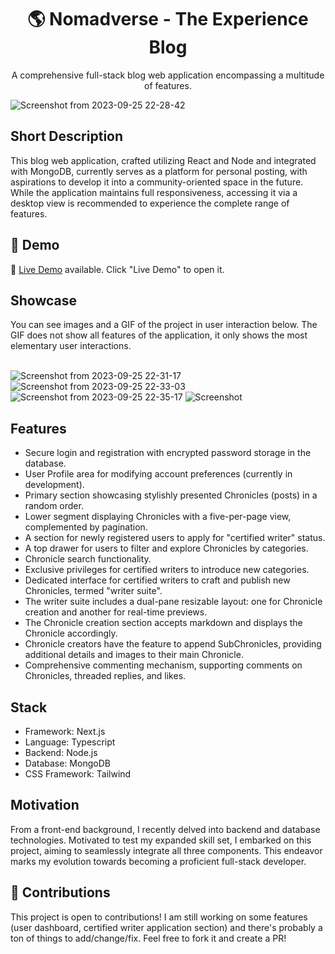 <div align="center">
 
<h1 align="center">🌎 Nomadverse - The Experience Blog</h1>
<p align="center">A comprehensive full-stack blog web application encompassing a multitude of features.</p>

</div>

![Screenshot from 2023-09-25 22-28-42](https://github.com/TrustInMagic/nomadverse/assets/25888605/526e7ff5-aa5d-48cd-bed2-b06702335276)

## Short Description
This blog web application, crafted utilizing React and Node and integrated with MongoDB, currently serves as a platform for personal posting, with aspirations to develop it into a community-oriented space in the future. While the application maintains full responsiveness, accessing it via a desktop view is recommended to experience the complete range of features.

## 🔴 Demo
🧪 [Live Demo](https://nomadverse.up.railway.app) available. Click "Live Demo" to open it.

## Showcase
You can see images and a GIF of the project in user interaction below. The GIF does not show all features of the application, it only shows the most elementary user interactions. <br /> <br />

![Screenshot from 2023-09-25 22-31-17](https://github.com/TrustInMagic/nomadverse/assets/25888605/fc08cff8-4d20-4b9b-8bbb-b488986ffacb)
![Screenshot from 2023-09-25 22-33-03](https://github.com/TrustInMagic/nomadverse/assets/25888605/16139a5e-6090-4504-9360-026931c824c2)
![Screenshot from 2023-09-25 22-35-17](https://github.com/TrustInMagic/nomadverse/assets/25888605/2b122b31-7a5a-4e70-bc1a-eb5bfd5a5adb)
![Screenshot](https://i.imgur.com/eLQxCTr.png)

## Features
- Secure login and registration with encrypted password storage in the database.
- User Profile area for modifying account preferences (currently in development).
- Primary section showcasing stylishly presented Chronicles (posts) in a random order.
- Lower segment displaying Chronicles with a five-per-page view, complemented by pagination.
- A section for newly registered users to apply for "certified writer" status.
- A top drawer for users to filter and explore Chronicles by categories.
- Chronicle search functionality.
- Exclusive privileges for certified writers to introduce new categories.
- Dedicated interface for certified writers to craft and publish new Chronicles, termed "writer suite".
- The writer suite includes a dual-pane resizable layout: one for Chronicle creation and another for real-time previews.
- The Chronicle creation section accepts markdown and displays the Chronicle accordingly.
- Chronicle creators have the feature to append SubChronicles, providing additional details and images to their main Chronicle.
- Comprehensive commenting mechanism, supporting comments on Chronicles, threaded replies, and likes.

## Stack
- Framework: Next.js
- Language: Typescript
- Backend: Node.js
- Database: MongoDB
- CSS Framework: Tailwind

## Motivation
From a front-end background, I recently delved into backend and database technologies. Motivated to test my expanded skill set, I embarked on this project, aiming to seamlessly integrate all three components. This endeavor marks my evolution towards becoming a proficient full-stack developer.

## 🤝 Contributions
This project is open to contributions! I am still working on some features (user dashboard, certified writer application section) and there's probably a ton of things to add/change/fix. Feel free to fork it and create a PR!

